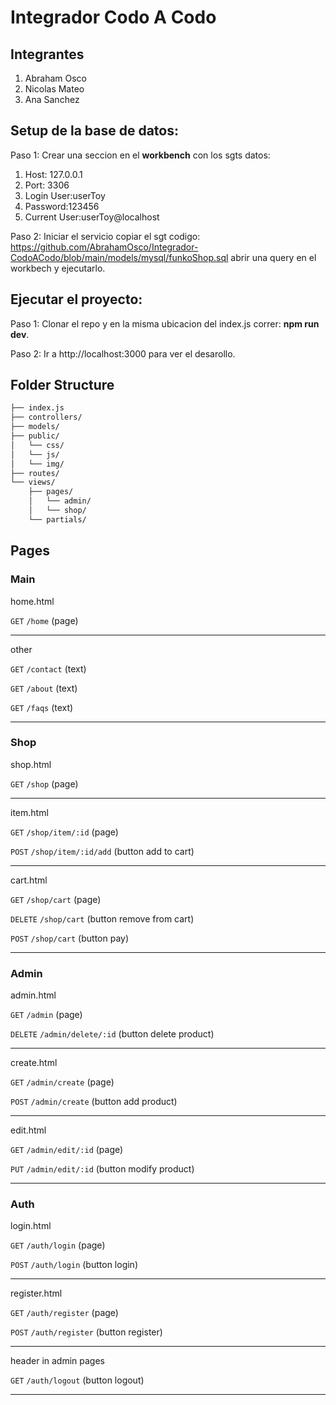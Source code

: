 # Integrador Codo A Codo
## Integrantes
1. Abraham Osco
2. Nicolas Mateo
3. Ana Sanchez

## Setup de la base de datos:  
Paso 1:
Crear una seccion en el **workbench** con los sgts datos:
1. Host: 127.0.0.1
1. Port: 3306
1. Login User:userToy
1. Password:123456
1. Current User:userToy@localhost

Paso 2: Iniciar el servicio copiar el sgt codigo: https://github.com/AbrahamOsco/Integrador-CodoACodo/blob/main/models/mysql/funkoShop.sql  abrir una query en el workbech y ejecutarlo. 

## Ejecutar el proyecto: 
Paso 1: Clonar el repo y en la misma ubicacion del index.js correr: **npm run dev**.

Paso 2: Ir a http://localhost:3000 para ver el desarollo. 

## Folder Structure

```txt
├── index.js
├── controllers/
├── models/
├── public/
│   └── css/
│   └── js/
│   └── img/
├── routes/
└── views/
    ├── pages/
    │   └── admin/
    │   └── shop/
    └── partials/
```
## Pages
### Main
home.html

`GET` `/home` (page)

---

other

`GET` `/contact` (text)

`GET` `/about` (text)

`GET` `/faqs` (text)

---

### Shop

shop.html

`GET` `/shop` (page)

---

item.html

`GET` `/shop/item/:id` (page)

`POST` `/shop/item/:id/add` (button add to cart)

---

cart.html

`GET` `/shop/cart` (page)

`DELETE` `/shop/cart` (button remove from cart)

`POST` `/shop/cart` (button pay)

---

### Admin

admin.html

`GET` `/admin` (page)

`DELETE` `/admin/delete/:id` (button delete product)

---

create.html

`GET` `/admin/create` (page)

`POST` `/admin/create` (button add product)

---

edit.html

`GET` `/admin/edit/:id` (page)

`PUT` `/admin/edit/:id` (button modify product)

---

### Auth

login.html

`GET` `/auth/login` (page)

`POST` `/auth/login` (button login)

---

register.html

`GET` `/auth/register` (page)

`POST` `/auth/register` (button register)

---

header in admin pages

`GET` `/auth/logout` (button logout)

---

